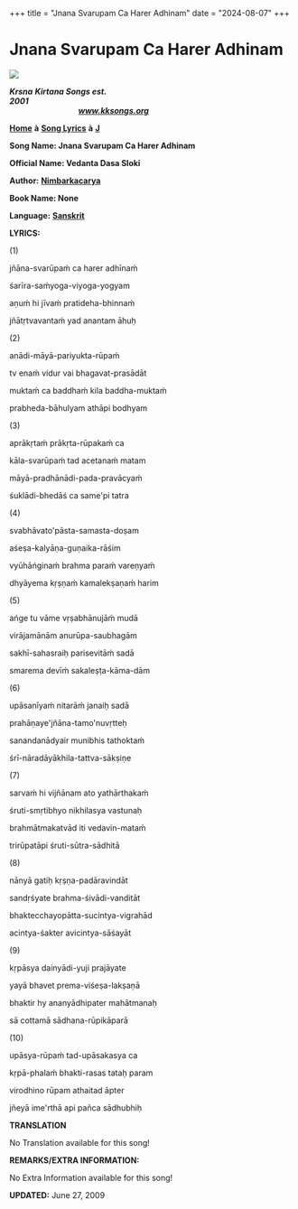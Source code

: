 +++
title = "Jnana Svarupam Ca Harer Adhinam"
date = "2024-08-07"
+++

# Jnana Svarupam Ca Harer Adhinam
[**![](http://kksongs.org/image_files/image002.jpg)**](http://kksongs.org/)

**_Krsna_** **_Kirtana Songs est. 2001_**                                                                                                                                                      **_www.kksongs.org_**

[**Home**](http://kksongs.org/) **à** [**Song Lyrics**](http://kksongs.org/lyrics.html) **à** [**J**](http://kksongs.org/songs/song_j.html)

**Song Name: Jnana Svarupam Ca Harer Adhinam**

**Official Name: Vedanta Dasa Sloki**

**Author:** [**Nimbarkacarya**](http://kksongs.org/authors/list/nimbarka.html)

**Book Name: None**

**Language:** [**Sanskrit**](http://kksongs.org/language/list/sanskrit.html)

**LYRICS:**

(1)

jñāna-svarūpaḿ ca harer adhīnaḿ

śarīra-saḿyoga-viyoga-yogyam

aṇuḿ hi jīvaḿ pratideha-bhinnaḿ

jñātṛtvavantaḿ yad anantam āhuḥ

(2)

anādi-māyā-pariyukta-rūpaḿ

tv enaḿ vidur vai bhagavat-prasādāt

muktaḿ ca baddhaḿ kila baddha-muktaḿ

prabheda-bāhulyam athāpi bodhyam

(3)

aprākṛtaḿ prākṛta-rūpakaḿ ca

kāla-svarūpaḿ tad acetanaḿ matam

māyā-pradhānādi-pada-pravācyaḿ

śuklādi-bhedāś ca same'pi tatra

(4)

svabhāvato'pāsta\-samasta-doṣam

aśeṣa-kalyāṇa-guṇaika-rāśim

vyūhāńginaḿ brahma paraḿ vareṇyaḿ

dhyāyema kṛṣṇaḿ kamalekṣaṇaḿ harim

(5)

ańge tu vāme vṛṣabhānujāḿ mudā

virājamānām anurūpa-saubhagām

sakhī-sahasraiḥ parisevitāḿ sadā

smarema devīḿ sakaleṣṭa-kāma-dām

(6)

upāsanīyaḿ nitarāḿ janaiḥ sadā

prahāṇaye'jñāna-tamo'nuvṛtteḥ

sanandanādyair munibhis tathoktaḿ

śrī-nāradāyākhila-tattva-sākṣiṇe

(7)

sarvaḿ hi vijñānam ato yathārthakaḿ

śruti-smṛtibhyo nikhilasya vastunaḥ

brahmātmakatvād iti vedavin-mataḿ

trirūpatāpi śruti-sūtra-sādhitā

(8)

nānyā gatiḥ kṛṣṇa-padāravindāt

sandṛśyate brahma-śivādi-vanditāt

bhaktecchayopātta-sucintya-vigrahād

acintya-śakter avicintya-sāśayāt

(9)

kṛpāsya dainyādi-yuji prajāyate

yayā bhavet prema-viśeṣa-lakṣaṇā

bhaktir hy ananyādhipater mahātmanaḥ

sā cottamā sādhana-rūpikāparā

(10)

upāsya-rūpaḿ tad-upāsakasya ca

kṛpā-phalaḿ bhakti-rasas tataḥ param

virodhino rūpam athaitad āpter

jñeyā ime'rthā api pañca sādhubhiḥ

**TRANSLATION**

No Translation available for this song!

**REMARKS/EXTRA INFORMATION:**

No Extra Information available for this song!

**UPDATED:** June 27, 2009